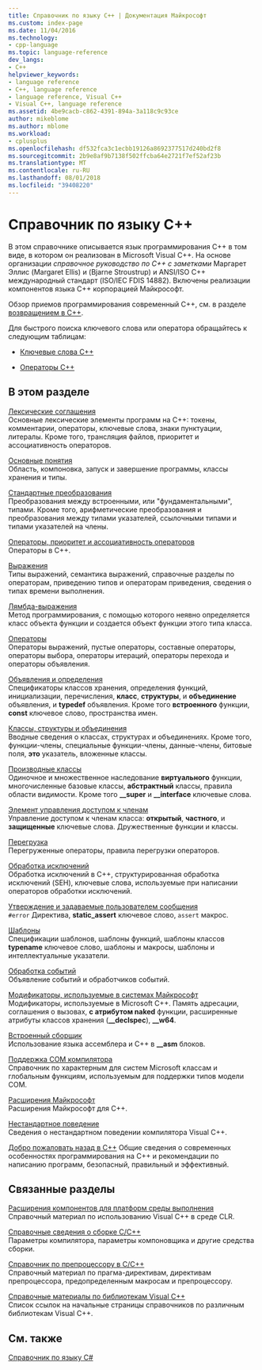 ```yaml
---
title: Справочник по языку C++ | Документация Майкрософт
ms.custom: index-page
ms.date: 11/04/2016
ms.technology:
- cpp-language
ms.topic: language-reference
dev_langs:
- C++
helpviewer_keywords:
- language reference
- C++, language reference
- language reference, Visual C++
- Visual C++, language reference
ms.assetid: 4be9cacb-c862-4391-894a-3a118c9c93ce
author: mikeblome
ms.author: mblome
ms.workload:
- cplusplus
ms.openlocfilehash: df532fca3c1ecbb19126a8692377517d240bd2f8
ms.sourcegitcommit: 2b9e8af9b7138f502ffcba64e2721f7ef52af23b
ms.translationtype: MT
ms.contentlocale: ru-RU
ms.lasthandoff: 08/01/2018
ms.locfileid: "39408220"
---
```

# <a name="c-language-reference"></a>Справочник по языку C++
В этом справочнике описывается язык программирования С++ в том виде, в котором он реализован в Microsoft Visual C++. На основе организации *справочное руководство по C++ с заметками* Маргарет Эллис (Margaret Ellis) и (Bjarne Stroustrup) и ANSI/ISO C++ международный стандарт (ISO/IEC FDIS 14882). Включены реализации компонентов языка С++ корпорацией Майкрософт.  

Обзор приемов программирования современный C++, см. в разделе [возвращением в C++](welcome-back-to-cpp-modern-cpp.md).
  
 Для быстрого поиска ключевого слова или оператора обращайтесь к следующим таблицам:  
  
-   [Ключевые слова C++](../cpp/keywords-cpp.md)  
  
-   [Операторы C++](../cpp/cpp-built-in-operators-precedence-and-associativity.md)  
  
## <a name="in-this-section"></a>В этом разделе  

 [Лексические соглашения](../cpp/lexical-conventions.md)  
 Основные лексические элементы программ на C++: токены, комментарии, операторы, ключевые слова, знаки пунктуации, литералы. Кроме того, трансляция файлов, приоритет и ассоциативность операторов.  
  
 [Основные понятия](../cpp/basic-concepts-cpp.md)  
 Область, компоновка, запуск и завершение программы, классы хранения и типы.  
  
 [Стандартные преобразования](../cpp/standard-conversions.md)  
 Преобразования между встроенными, или "фундаментальными", типами. Кроме того, арифметические преобразования и преобразования между типами указателей, ссылочными типами и типами указателей на члены.  
  
 [Операторы, приоритет и ассоциативность операторов](../cpp/cpp-built-in-operators-precedence-and-associativity.md)  
 Операторы в C++.  
  
 [Выражения](../cpp/expressions-cpp.md)  
 Типы выражений, семантика выражений, справочные разделы по операторам, приведению типов и операторам приведения, сведения о типах времени выполнения.  
  
 [Лямбда-выражения](../cpp/lambda-expressions-in-cpp.md)  
 Метод программирования, с помощью которого неявно определяется класс объекта функции и создается объект функции этого типа класса.  
  
 [Операторы](../cpp/statements-cpp.md)  
 Операторы выражений, пустые операторы, составные операторы, операторы выбора, операторы итераций, операторы перехода и операторы объявления.  
  
 [Объявления и определения](declarations-and-definitions-cpp.md)  
 Спецификаторы классов хранения, определения функций, инициализации, перечисления, **класс**, **структуры**, и **объединение** объявления, и **typedef**  объявления. Кроме того **встроенного** функции, **const** ключевое слово, пространства имен.  
  
 [Классы, структуры и объединения](../cpp/classes-and-structs-cpp.md)  
 Вводные сведения о классах, структурах и объединениях. Кроме того, функции-члены, специальные функции-члены, данные-члены, битовые поля, **это** указатель, вложенные классы.  
  
 [Производные классы](../cpp/inheritance-cpp.md)  
 Одиночное и множественное наследование **виртуального** функции, многочисленные базовые классы, **абстрактный** классы, правила области видимости. Кроме того **__super** и **__interface** ключевые слова.  
  
 [Элемент управления доступом к членам](../cpp/member-access-control-cpp.md)  
 Управление доступом к членам класса: **открытый**, **частного**, и **защищенные** ключевые слова. Дружественные функции и классы.  
  
 [Перегрузка](operator-overloading.md)  
 Перегруженные операторы, правила перегрузки операторов.  
  
 [Обработка исключений](../cpp/exception-handling-in-visual-cpp.md)  
 Обработка исключений в C++, структурированная обработка исключений (SEH), ключевые слова, используемые при написании операторов обработки исключений.  
  
 [Утверждение и задаваемые пользователем сообщения](../cpp/assertion-and-user-supplied-messages-cpp.md)  
 `#error` Директива, **static_assert** ключевое слово, `assert` макрос.  
  
 [Шаблоны](../cpp/templates-cpp.md)  
 Спецификации шаблонов, шаблоны функций, шаблоны классов **typename** ключевое слово, шаблоны и макросы, шаблоны и интеллектуальные указатели.  
  
 [Обработка событий](../cpp/event-handling.md)  
 Объявление событий и обработчиков событий.  
  
 [Модификаторы, используемые в системах Майкрософт](../cpp/microsoft-specific-modifiers.md)  
 Модификаторы, используемые в Microsoft C++. Память адресации, соглашения о вызовах, **с атрибутом naked** функции, расширенные атрибуты классов хранения (**__declspec**), **__w64**.  
  
 [Встроенный сборщик](../assembler/inline/inline-assembler.md)  
 Использование языка ассемблера и C++ в **__asm** блоков.  
  
 [Поддержка COM компилятора](../cpp/compiler-com-support.md)  
 Справочник по характерным для систем Microsoft классам и глобальным функциям, используемым для поддержки типов модели COM.  
  
 [Расширения Майкрософт](../cpp/microsoft-extensions.md)  
 Расширения Майкрософт для C++.  
  
 [Нестандартное поведение](../cpp/nonstandard-behavior.md)  
 Сведения о нестандартном поведении компилятора Visual C++.  

 [Добро пожаловать назад в C++](welcome-back-to-cpp-modern-cpp.md) Общие сведения о современных особенностях программирования на C++ и рекомендации по написанию программ, безопасный, правильный и эффективный.
  
## <a name="related-sections"></a>Связанные разделы  
 [Расширения компонентов для платформ среды выполнения](../windows/component-extensions-for-runtime-platforms.md)  
 Справочный материал по использованию Visual C++ в среде CLR.  
  
 [Справочные сведения о сборке C/C++](../build/reference/c-cpp-building-reference.md)  
 Параметры компилятора, параметры компоновщика и другие средства сборки.  
  
 [Справочник по препроцессору в C/C++](../preprocessor/c-cpp-preprocessor-reference.md)  
 Справочный материал по прагма-директивам, директивам препроцессора, предопределенным макросам и препроцессору.  
  
 [Справочные материалы по библиотекам Visual C++](../standard-library/cpp-standard-library-reference.md)  
 Список ссылок на начальные страницы справочников по различным библиотекам Visual C++.  
  
## <a name="see-also"></a>См. также  
 [Справочник по языку C#](../c-language/c-language-reference.md)